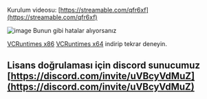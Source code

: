 Kurulum videosu: [https://streamable.com/qfr6xf](https://streamable.com/qfr6xf)

![image](https://user-images.githubusercontent.com/45121448/202231141-bdaf263a-6219-4c18-b0f9-c35ffcbba367.png) Bunun gibi hatalar alıyorsanız 

[VCRuntimes x86](https://aka.ms/vs/17/release/vc_redist.x86.exe)
[VCRuntimes x64](https://aka.ms/vs/17/release/vc_redist.x64.exe) indirip tekrar deneyin.

## Lisans doğrulaması için discord sunucumuz [https://discord.com/invite/uVBcyVdMuZ](https://discord.com/invite/uVBcyVdMuZ)
